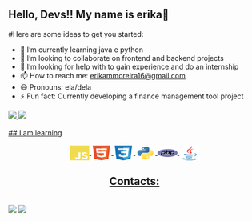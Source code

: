 ## Hello, Devs!! My name is erika👋
#Here are some ideas to get you started: 
- 🌱 I’m currently learning java e python 
- 👯 I’m looking to collaborate on frontend and backend projects 
- 🤔 I’m looking for help with to gain experience and do an internship 
- 📫 How to reach me: erikammoreira16@gmail.com 
- 😄 Pronouns: ela/dela 
- ⚡ Fun fact: Currently developing a finance management tool project 
<div> <a href="https://github.com/erikammreis"> <img height="180em" src="https://github-readme-stats.vercel.app/api/top-langs/?username=erikammreis&layout=compact&langs_count=7&theme=dracula"/> <img height="180em" src="https://github-readme-stats.vercel.app/api?username=erikammreis&show_icons=true&theme=dracula&include_all_commits=true&count_private=true"/> </div>
 <br>
## I am learning
  
<div  align="center"> 
  <div style="display: inline_block"><br>
  <img align="center" alt="Rafa-Js" height="30" width="40" src="https://raw.githubusercontent.com/devicons/devicon/master/icons/javascript/javascript-plain.svg">
  <img align="center" alt="HTML" height="30" width="40" src="https://raw.githubusercontent.com/devicons/devicon/master/icons/html5/html5-original.svg">
  <img align="center" alt="CSS" height="30" width="40" src="https://raw.githubusercontent.com/devicons/devicon/master/icons/css3/css3-original.svg">
  <img align="center" alt="Python" height="30" width="40" src="https://raw.githubusercontent.com/devicons/devicon/master/icons/python/python-original.svg">
  <img align="center" alt="PHP" height="30" width="40" src="https://raw.githubusercontent.com/devicons/devicon/master/icons/php/php-original.svg">
  <img align="center" alt="java" height="30" width="40" src="https://raw.githubusercontent.com/devicons/devicon/master/icons/java/java-original.svg">
 
    
</div>
  
  
## Contacts:  
  </div>
  <br><a href = "mailto:erikammoreira16@gmail.com">
<img src="https://img.shields.io/badge/Gmail-D14836?style=for-the-badge&logo=gmail&logoColor=white" target="_blank"></a> 
<a href="https://www.linkedin.com/in/erika-macedo-desenvolvedora-fullstack lipi=urn%3Ali%3Apage%3Ad_flagship3_profile_view_base_contact_details%3Ba0WhDtkGS1KlHncr6s5W8g%3D%3D"><img src="https://img.shields.io/badge/-LinkedIn-%230077B5?style=for-the-badge&logo=linkedin&logoColor=white" target="_blank"></a> 
 
 
 
</div>

